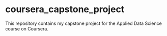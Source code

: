 # coursera_capstone_project
This repository contains my capstone project for the Applied Data Science course on Coursera.
